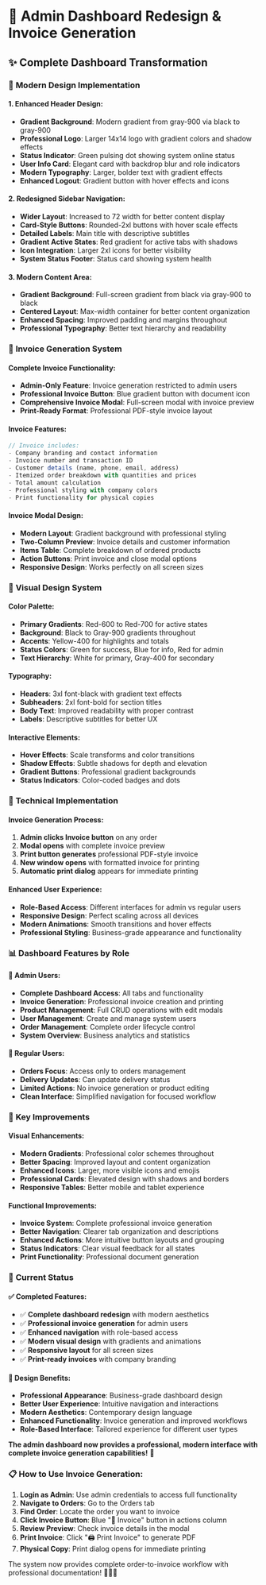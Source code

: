 # 🎨 Admin Dashboard Redesign & Invoice Generation

## ✨ **Complete Dashboard Transformation**

### 🎯 **Modern Design Implementation**

#### **1. Enhanced Header Design:**
- **Gradient Background**: Modern gradient from gray-900 via black to gray-900
- **Professional Logo**: Larger 14x14 logo with gradient colors and shadow effects
- **Status Indicator**: Green pulsing dot showing system online status
- **User Info Card**: Elegant card with backdrop blur and role indicators
- **Modern Typography**: Larger, bolder text with gradient effects
- **Enhanced Logout**: Gradient button with hover effects and icons

#### **2. Redesigned Sidebar Navigation:**
- **Wider Layout**: Increased to 72 width for better content display
- **Card-Style Buttons**: Rounded-2xl buttons with hover scale effects
- **Detailed Labels**: Main title with descriptive subtitles
- **Gradient Active States**: Red gradient for active tabs with shadows
- **Icon Integration**: Larger 2xl icons for better visibility
- **System Status Footer**: Status card showing system health

#### **3. Modern Content Area:**
- **Gradient Background**: Full-screen gradient from black via gray-900 to black
- **Centered Layout**: Max-width container for better content organization
- **Enhanced Spacing**: Improved padding and margins throughout
- **Professional Typography**: Better text hierarchy and readability

### 📄 **Invoice Generation System**

#### **Complete Invoice Functionality:**
- **Admin-Only Feature**: Invoice generation restricted to admin users
- **Professional Invoice Button**: Blue gradient button with document icon
- **Comprehensive Invoice Modal**: Full-screen modal with invoice preview
- **Print-Ready Format**: Professional PDF-style invoice layout

#### **Invoice Features:**
```javascript
// Invoice includes:
- Company branding and contact information
- Invoice number and transaction ID
- Customer details (name, phone, email, address)
- Itemized order breakdown with quantities and prices
- Total amount calculation
- Professional styling with company colors
- Print functionality for physical copies
```

#### **Invoice Modal Design:**
- **Modern Layout**: Gradient background with professional styling
- **Two-Column Preview**: Invoice details and customer information
- **Items Table**: Complete breakdown of ordered products
- **Action Buttons**: Print invoice and close modal options
- **Responsive Design**: Works perfectly on all screen sizes

### 🎨 **Visual Design System**

#### **Color Palette:**
- **Primary Gradients**: Red-600 to Red-700 for active states
- **Background**: Black to Gray-900 gradients throughout
- **Accents**: Yellow-400 for highlights and totals
- **Status Colors**: Green for success, Blue for info, Red for admin
- **Text Hierarchy**: White for primary, Gray-400 for secondary

#### **Typography:**
- **Headers**: 3xl font-black with gradient text effects
- **Subheaders**: 2xl font-bold for section titles
- **Body Text**: Improved readability with proper contrast
- **Labels**: Descriptive subtitles for better UX

#### **Interactive Elements:**
- **Hover Effects**: Scale transforms and color transitions
- **Shadow Effects**: Subtle shadows for depth and elevation
- **Gradient Buttons**: Professional gradient backgrounds
- **Status Indicators**: Color-coded badges and dots

### 🔧 **Technical Implementation**

#### **Invoice Generation Process:**
1. **Admin clicks Invoice button** on any order
2. **Modal opens** with complete invoice preview
3. **Print button generates** professional PDF-style invoice
4. **New window opens** with formatted invoice for printing
5. **Automatic print dialog** appears for immediate printing

#### **Enhanced User Experience:**
- **Role-Based Access**: Different interfaces for admin vs regular users
- **Responsive Design**: Perfect scaling across all devices
- **Modern Animations**: Smooth transitions and hover effects
- **Professional Styling**: Business-grade appearance and functionality

### 📊 **Dashboard Features by Role**

#### **👑 Admin Users:**
- **Complete Dashboard Access**: All tabs and functionality
- **Invoice Generation**: Professional invoice creation and printing
- **Product Management**: Full CRUD operations with edit modals
- **User Management**: Create and manage system users
- **Order Management**: Complete order lifecycle control
- **System Overview**: Business analytics and statistics

#### **👤 Regular Users:**
- **Orders Focus**: Access only to orders management
- **Delivery Updates**: Can update delivery status
- **Limited Actions**: No invoice generation or product editing
- **Clean Interface**: Simplified navigation for focused workflow

### 🎯 **Key Improvements**

#### **Visual Enhancements:**
- **Modern Gradients**: Professional color schemes throughout
- **Better Spacing**: Improved layout and content organization
- **Enhanced Icons**: Larger, more visible icons and emojis
- **Professional Cards**: Elevated design with shadows and borders
- **Responsive Tables**: Better mobile and tablet experience

#### **Functional Improvements:**
- **Invoice System**: Complete professional invoice generation
- **Better Navigation**: Clearer tab organization and descriptions
- **Enhanced Actions**: More intuitive button layouts and grouping
- **Status Indicators**: Clear visual feedback for all states
- **Print Functionality**: Professional document generation

### 🚀 **Current Status**

#### **✅ Completed Features:**
- ✅ **Complete dashboard redesign** with modern aesthetics
- ✅ **Professional invoice generation** for admin users
- ✅ **Enhanced navigation** with role-based access
- ✅ **Modern visual design** with gradients and animations
- ✅ **Responsive layout** for all screen sizes
- ✅ **Print-ready invoices** with company branding

#### **🎨 Design Benefits:**
- **Professional Appearance**: Business-grade dashboard design
- **Better User Experience**: Intuitive navigation and interactions
- **Modern Aesthetics**: Contemporary design language
- **Enhanced Functionality**: Invoice generation and improved workflows
- **Role-Based Interface**: Tailored experience for different user types

**The admin dashboard now provides a professional, modern interface with complete invoice generation capabilities!** 🎉

### 📋 **How to Use Invoice Generation:**

1. **Login as Admin**: Use admin credentials to access full functionality
2. **Navigate to Orders**: Go to the Orders tab
3. **Find Order**: Locate the order you want to invoice
4. **Click Invoice Button**: Blue "📄 Invoice" button in actions column
5. **Review Preview**: Check invoice details in the modal
6. **Print Invoice**: Click "🖨️ Print Invoice" to generate PDF
7. **Physical Copy**: Print dialog opens for immediate printing

The system now provides complete order-to-invoice workflow with professional documentation! 🥩📄✨
